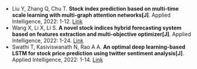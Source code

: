 * Liu Y, Zhang Q, Chu T. <b>Stock index prediction based on multi-time scale learning with multi-graph attention networks[J]</b>. Applied Intelligence, 2022: 1-12. [Link](https://link.springer.com/article/10.1007/s10489-022-04285-7)
* Wang X, Li X, Li S. <b>A novel stock indices hybrid forecasting system based on features extraction and multi-objective optimizer[J]</b>. Applied Intelligence, 2022: 1-24. [Link](https://link.springer.com/article/10.1007/s10489-021-03031-9)
* Swathi T, Kasiviswanath N, Rao A A. <b>An optimal deep learning-based LSTM for stock price prediction using twitter sentiment analysis[J]</b>. Applied Intelligence, 2022: 1-14. [Link](https://link.springer.com/article/10.1007/s10489-022-03175-2)
